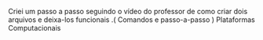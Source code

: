 Criei um passo a passo seguindo o vídeo do professor de como criar dois arquivos e deixa-los funcionais .( Comandos e passo-a-passo )
Plataformas Computacionais
